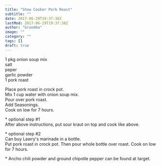 ```yaml
---
title: "Show Cooker Pork Roast"
subtitle: ""
date: 2017-06-29T19:37:38Z
lastMod: 2017-06-29T19:37:38Z
author: "Grandma"
image: ""
category: ""
tags: []
draft: true
---
```

1 pkg onion soup mix  
salt  
peper  
garlic powder  
1 pork roast  


Place pork roast in crock pot.  
Mix 1 cup water with onion soup mix.  
Pour over pork roast.  
Add Seasonings.  
Cook on low for 7 hours.  

\* optional step #1  
  After above instructions, put sour kraut on top and cook like above.  

\* optional step #2  
  Can buy Lawry's marinade in a bottle.  
  Put pork roast in crock pot. Then pour whole bottle over roast. Cook on low for 7 hours.  



\* Ancho chili powder and ground chipotle pepper can be found at target.  
